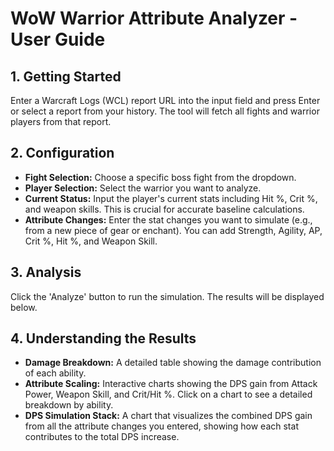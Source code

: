 # WoW Warrior Attribute Analyzer - User Guide

## 1. Getting Started
Enter a Warcraft Logs (WCL) report URL into the input field and press Enter or select a report from your history. The tool will fetch all fights and warrior players from that report.

## 2. Configuration
- **Fight Selection:** Choose a specific boss fight from the dropdown.
- **Player Selection:** Select the warrior you want to analyze.
- **Current Status:** Input the player's current stats including Hit %, Crit %, and weapon skills. This is crucial for accurate baseline calculations.
- **Attribute Changes:** Enter the stat changes you want to simulate (e.g., from a new piece of gear or enchant). You can add Strength, Agility, AP, Crit %, Hit %, and Weapon Skill.

## 3. Analysis
Click the 'Analyze' button to run the simulation. The results will be displayed below.

## 4. Understanding the Results
- **Damage Breakdown:** A detailed table showing the damage contribution of each ability.
- **Attribute Scaling:** Interactive charts showing the DPS gain from Attack Power, Weapon Skill, and Crit/Hit %. Click on a chart to see a detailed breakdown by ability.
- **DPS Simulation Stack:** A chart that visualizes the combined DPS gain from all the attribute changes you entered, showing how each stat contributes to the total DPS increase.

